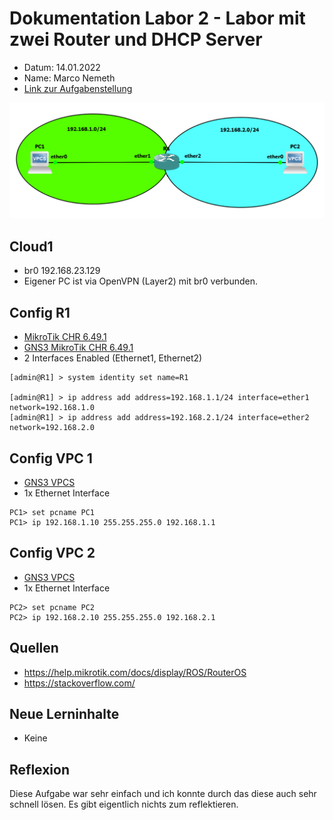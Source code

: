 # Dokumentation Labor 2 - Labor mit zwei Router und DHCP Server

 - Datum: 14.01.2022
 - Name: Marco Nemeth
 - [Link zur Aufgabenstellung](https://gitlab.com/ch-tbz-it/Stud/m129/-/tree/main/07_GNS3%20Labor%20Anforderungen#3-labor-2-ping-mit-router)

![GNS3 Screenshot meines Labors](../images/Labor2.png)

## Cloud1
 - br0 192.168.23.129
 - Eigener PC ist via OpenVPN (Layer2) mit br0 verbunden. 

## Config R1
 - [MikroTik CHR 6.49.1](https://mikrotik.com/download/archive)
 - [GNS3 MikroTik CHR 6.49.1](https://gns3.com/marketplace/appliances/mikrotik-cloud-hosted-router)
 - 2 Interfaces Enabled (Ethernet1, Ethernet2)
```
[admin@R1] > system identity set name=R1

[admin@R1] > ip address add address=192.168.1.1/24 interface=ether1 network=192.168.1.0
[admin@R1] > ip address add address=192.168.2.1/24 interface=ether2 network=192.168.2.0
```

## Config VPC 1
- [GNS3 VPCS](https://docs.gns3.com/docs/emulators/vpcs/)
- 1x Ethernet Interface
```
PC1> set pcname PC1
PC1> ip 192.168.1.10 255.255.255.0 192.168.1.1
```

## Config VPC 2
- [GNS3 VPCS](https://docs.gns3.com/docs/emulators/vpcs/)
- 1x Ethernet Interface
```
PC2> set pcname PC2
PC2> ip 192.168.2.10 255.255.255.0 192.168.2.1
```

## Quellen
 - https://help.mikrotik.com/docs/display/ROS/RouterOS
 - https://stackoverflow.com/

## Neue Lerninhalte
 - Keine

## Reflexion
Diese Aufgabe war sehr einfach und ich konnte durch das diese auch sehr schnell lösen. Es gibt eigentlich nichts zum reflektieren.